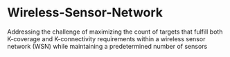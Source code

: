 # Wireless-Sensor-Network
Addressing the challenge of maximizing the count of targets that fulfill both K-coverage and K-connectivity requirements within a wireless sensor network (WSN) while maintaining a predetermined number of sensors

